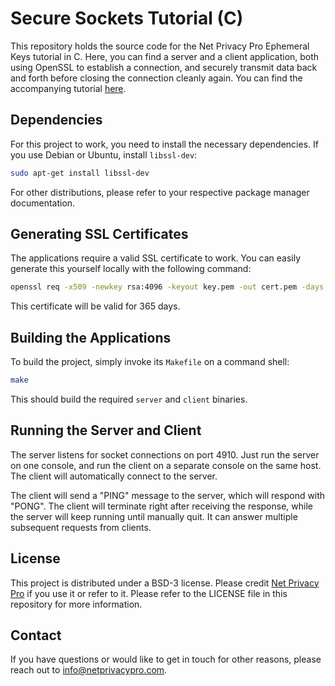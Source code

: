 Secure Sockets Tutorial (C)
===

This repository holds the source code for the Net Privacy Pro Ephemeral Keys tutorial in C. Here, you can find a server and a client application, both using OpenSSL to establish a connection, and securely transmit data back and forth before closing the connection cleanly again. You can find the accompanying tutorial [here](...).

Dependencies
---

For this project to work, you need to install the necessary dependencies. If you use Debian or Ubuntu, install ```libssl-dev```:
```bash
sudo apt-get install libssl-dev
```

For other distributions, please refer to your respective package manager documentation.

Generating SSL Certificates
---

The applications require a valid SSL certificate to work. You can easily generate this yourself locally with the following command:
```bash
openssl req -x509 -newkey rsa:4096 -keyout key.pem -out cert.pem -days 365 -nodes
```

This certificate will be valid for 365 days.

Building the Applications
---

To build the project, simply invoke its ```Makefile``` on a command shell:
```bash
make
```

This should build the required ```server``` and ```client``` binaries.

Running the Server and Client
---

The server listens for socket connections on port 4910. Just run the server on one console, and run the client on a separate console on the same host. The client will automatically connect to the server.

The client will send a "PING" message to the server, which will respond with "PONG". The client will terminate right after receiving the response, while the server will keep running until manually quit. It can answer multiple subsequent requests from clients.

License
---

This project is distributed under a BSD-3 license. Please credit [Net Privacy Pro](https://netprivacypro.com) if you use it or refer to it. Please refer to the LICENSE file in this repository for more information.

Contact
---

If you have questions or would like to get in touch for other reasons, please reach out to [info@netprivacypro.com](info@netprivacypro.com).